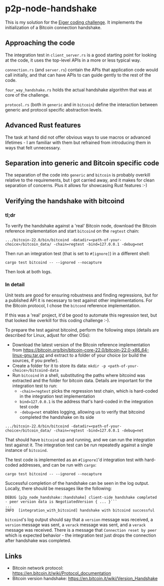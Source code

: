 # p2p-node-handshake
This is my solution for the [Eiger coding challenge](https://github.com/eqlabs/recruitment-exercises/blob/master/node-handshake.md).
It implements the initialization of a Bitcoin connection handshake.

## Approaching the code

The integration test in `client_server.rs` is a good starting point for looking at the code, it uses the top-level
APIs in a more or less typical way.

`connection.rs` (and `server.rs`) contain the APIs that application code would call initially, and that can have APIs
to can guide gently to the rest of the code.

`four_way_handshake.rs` holds the actual handshake algorithm that was at core of the challenge.

`protocol.rs` (both in `generic` and in `bitcoin`) define the interaction between generic and protocol specific
abstraction levels.

## Advanced Rust features

The task at hand did not offer obvious ways to use macros or advanced lifetimes - I am familiar with them but refrained
from introducing them in ways that felt unnecessary.

## Separation into generic and Bitcoin specific code

The separation of the code into `generic` and `bitcoin` is probably overkill relative to the requirements, but I got
carried away, and it makes for clean separation of concerns. Plus it allows for showcasing Rust features :-)

## Verifying the handshake with bitcoind

### tl;dr

To verify the handshake against a 'real' Bitcoin node, download the Bitcoin reference implementation and start 
`bitcoind` on the `regtest` chain:

```shell
.../bitcoin-22.0/bin/bitcoind -datadir=<path-of-your-choice>/bitcoin_data/ -chain=regtest -bind=127.0.0.1 -debug=net
```

Then run an integration test (that is set to `#[ignore]`) in a different shell:

```shell
cargo test bitcoind -- --ignored --nocapture
```

Then look at both logs.

### In detail

Unit tests are good for ensuring robustness and finding regressions, but for a published API it is necessary to test
against other implementations. For the Bitcoin protocol, I chose the `bitcond` reference implementation.

If this was a 'real' project, it'd be good to automate this regression test, but that looked like overkill for this
coding challenge :-).

To prepare the test against bitcoind, perform the following steps (details are described for Linux, adjust for
other OSs):
* Download the latest version of the Bitcoin reference implementation from
   https://bitcoin.org/bin/bitcoin-core-22.0/bitcoin-22.0-x86_64-linux-gnu.tar.gz and extract to a folder of your
   choice (or build the sources, if you prefer).
* Create a folder for it to store its data: `mkdir -p <path-of-your-choice>/bitcoind-data`
* Run `bitcoind` in a shell, substituting the paths where bitcoind was extracted and the folder for bitcoin data. Details
   are important for the integration test to run:
  * `-chain=regtest` picks the regression test chain, which is hard-coded in the integration test implementation
  * `bind=127.0.0.1` is the address that's hard-coded in the integration test code
  * `-debug=net` enables logging, allowing us to verify that bitcoind completed the handshake on its side
```shell
.../bitcoin-22.0/bin/bitcoind -datadir=<path-of-your-choice>/bitcoin_data/ -chain=regtest -bind=127.0.0.1 -debug=net
```

That should have `bitcoind` up and running, and we can run the integration test against it. The integration test
can be run repeatedly against a single instance of `bitcoind`.

The test code is implemented as an `#[ignore]`'d integration test with hard-coded addresses, and can be run with `cargo`:

```shell
cargo test bitcoind -- --ignored --nocapture
```

Successful completion of the handshake can be seen in the log output. Locally, there should be messages like the
following:
```
DEBUG [p2p_node_handshake::handshake] client-side handshake completed - peer version data is NegotiatedVersion { ... }```
...
INFO  [integration_with_bitcoind] handshake with bitcoind successful
```

`bitcoind`'s log output should say that a `version` message was received, a `version` message was sent, a `verack` message
was sent, and a `verack` message was received. There is a message that `Connection reset by peer` which is expected
behavior - the integration test just drops the connection after handshake was completed.

## Links

* Bitcoin network protocol: https://en.bitcoin.it/wiki/Protocol_documentation
* Bitcoin version handshake: https://en.bitcoin.it/wiki/Version_Handshake
